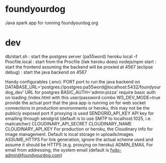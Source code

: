 # foundyourdog

Java spark app for running foundyourdog.org

# dev

db/start.sh   										: start the postgres server (pa55word)
heroku local -f Procfile.local  	: start from the Procfile (liek heroku does)
nodejs/npm start									: start the frontend assuming the backend will be proxied at 4567
(eclipse debug)										: start the java backend on 4567

Handy configurables (.env):
	PORT
		port to run the java backend on
	DATABASE_URL='postgres://postgres:pa55word@localhost:5432/foundyourdog_dev'
		URL for postgres
	BASIC_AUTH='admin:pizza'
		require basic auth on loading /index.html with this user/password combo
	WS_DEV_MODE=true
		provide the actual port that the java app is running on for web socket connections
		in production environments or heroku, this may not be the publicly exposed port if proxying is used
	SENDGRID_API_KEY
		API key for emailing through sendgrid (default is to use SMTP to localhost:1025, i.e. mailcatcher)
	CLOUDINARY_API_SECRET
	CLOUDINARY_NAME
	CLOUDINARY_API_KEY
		For production or heroku, the Cloudinary info for image management.  Default is local storage in uploads/images
	ASSUME_HTTPS
		For link generation, ignore the actual scheme used and assume it should be HTTPS (e.g. proxying on heroku)
	ADMIN_EMAIL
		For email from addressing, the system email (default is fydo-admin@foundyourdog.com)

